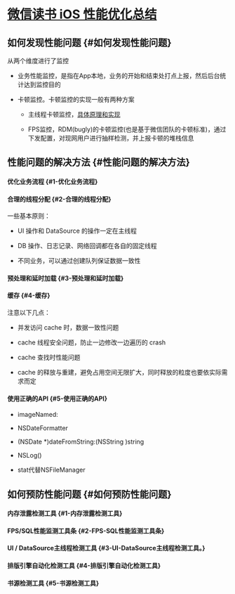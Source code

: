# [微信读书 iOS 性能优化总结](https://wereadteam.github.io/2016/05/03/WeRead-Performance/)

## 如何发现性能问题 {#如何发现性能问题}

从两个维度进行了监控

* 业务性能监控，是指在App本地，业务的开始和结束处打点上报，然后后台统计达到监控目的
* 卡顿监控。卡顿监控的实现一般有两种方案

  * 主线程卡顿监控，[具体原理和实现](http://www.tanhao.me/code/151113.html/)

  * FPS监控，RDM\(bugly\)的卡顿监控\(也是基于微信团队的卡顿标准\)，通过下发配置，对现网用户进行抽样检测，并上报卡顿的堆栈信息

## 性能问题的解决方法 {#性能问题的解决方法}

#### 优化业务流程 {#1-优化业务流程}

#### 合理的线程分配 {#2-合理的线程分配}

一些基本原则：

* UI 操作和 DataSource 的操作一定在主线程

* DB 操作、日志记录、网络回调都在各自的固定线程

* 不同业务，可以通过创建队列保证数据一致性

#### 预处理和延时加载 {#3-预处理和延时加载}

#### 缓存 {#4-缓存}

注意以下几点：

* 并发访问 cache 时，数据一致性问题

* cache 线程安全问题，防止一边修改一边遍历的 crash

* cache 查找时性能问题

* cache 的释放与重建，避免占用空间无限扩大，同时释放的粒度也要依实际需求而定

#### 使用正确的API {#5-使用正确的API}

* imageNamed:

* NSDateFormatter

* \(NSDate \*\)dateFromString:\(NSString \)string

* NSLog\(\)

* stat代替NSFileManager

## 如何预防性能问题 {#如何预防性能问题}

#### 内存泄露检测工具 {#1-内存泄露检测工具}

#### FPS/SQL性能监测工具条 {#2-FPS-SQL性能监测工具条}

#### UI / DataSource主线程检测工具 {#3-UI-DataSource主线程检测工具。}

#### 排版引擎自动化检测工具 {#4-排版引擎自动化检测工具}

#### 书源检测工具 {#5-书源检测工具}

# 



